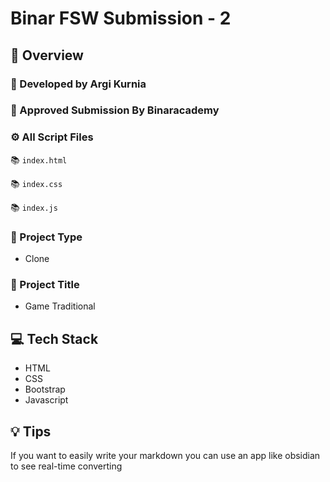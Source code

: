 # Binar FSW Submission - 2

## 📌 Overview

### 👷 Developed by Argi Kurnia

### 📝 Approved Submission By Binaracademy

### ⚙ All Script Files

📚 `index.html`

📚 `index.css`

📚 `index.js`

### 🚀 Project Type

- Clone

### 🚀 Project Title

- Game Traditional

## 💻 Tech Stack

- HTML
- CSS
- Bootstrap
- Javascript

## 💡 Tips

If you want to easily write your markdown you can use an app like obsidian to see real-time converting
